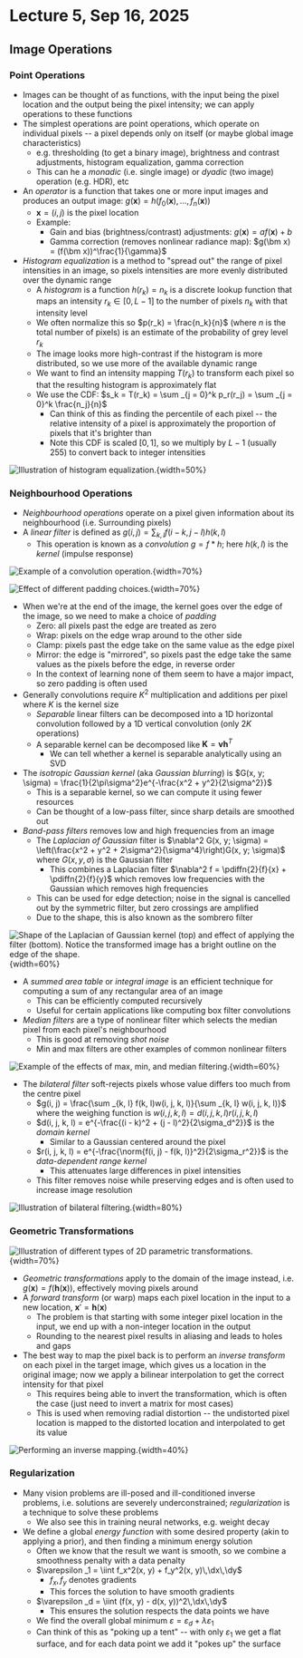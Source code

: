 # Lecture 5, Sep 16, 2025

## Image Operations

### Point Operations

* Images can be thought of as functions, with the input being the pixel location and the output being the pixel intensity; we can apply operations to these functions
* The simplest operations are point operations, which operate on individual pixels -- a pixel depends only on itself (or maybe global image characteristics)
	* e.g. thresholding (to get a binary image), brightness and contrast adjustments, histogram equalization, gamma correction
	* This can he a *monadic* (i.e. single image) or *dyadic* (two image) operation (e.g. HDR), etc
* An *operator* is a function that takes one or more input images and produces an output image: $g(\bm x) = h(f_0(\bm x), \dots, f_n(\bm x))$
	* $\bm x = (i, j)$ is the pixel location
	* Example:
		* Gain and bias (brightness/contrast) adjustments: $g(\bm x) = af(\bm x) + b$
		* Gamma correction (removes nonlinear radiance map): $g(\bm x) = (f(\bm x))^\frac{1}{\gamma}$
* *Histogram equalization* is a method to "spread out" the range of pixel intensities in an image, so pixels intensities are more evenly distributed over the dynamic range
	* A *histogram* is a function $h(r_k) = n_k$ is a discrete lookup function that maps an intensity $r_k \in [0, L - 1]$ to the number of pixels $n_k$ with that intensity level
	* We often normalize this so $p(r_k) = \frac{n_k}{n}$ (where $n$ is the total number of pixels) is an estimate of the probability of grey level $r_k$
	* The image looks more high-contrast if the histogram is more distributed, so we use more of the available dynamic range
	* We want to find an intensity mapping $T(r_k)$ to transform each pixel so that the resulting histogram is approximately flat
	* We use the CDF: $s_k = T(r_k) = \sum _{j = 0}^k p_r(r_j) = \sum _{j = 0}^k \frac{n_j}{n}$
		* Can think of this as finding the percentile of each pixel -- the relative intensity of a pixel is approximately the proportion of pixels that it's brighter than
		* Note this CDF is scaled $[0, 1]$, so we multiply by $L - 1$ (usually 255) to convert back to integer intensities

![Illustration of histogram equalization.](./imgs/lec5_1.png){width=50%}

### Neighbourhood Operations

* *Neighbourhood operations* operate on a pixel given information about its neighbourhood (i.e. Surrounding pixels)
* A *linear filter* is defined as $g(i, j) = \sum _{k, l} f(i - k, j - l)h(k, l)$
	* This operation is known as a *convolution* $g = f * h$; here $h(k, l)$ is the *kernel* (impulse response)

![Example of a convolution operation.](./imgs/lec5_2.png){width=70%}

![Effect of different padding choices.](./imgs/lec5_3.png){width=70%}

* When we're at the end of the image, the kernel goes over the edge of the image, so we need to make a choice of *padding*
	* Zero: all pixels past the edge are treated as zero
	* Wrap: pixels on the edge wrap around to the other side
	* Clamp: pixels past the edge take on the same value as the edge pixel
	* Mirror: the edge is "mirrored", so pixels past the edge take the same values as the pixels before the edge, in reverse order
	* In the context of learning none of them seem to have a major impact, so zero padding is often used
* Generally convolutions require $K^2$ multiplication and additions per pixel where $K$ is the kernel size
	* *Separable* linear filters can be decomposed into a 1D horizontal convolution followed by a 1D vertical convolution (only $2K$ operations)
	* A separable kernel can be decomposed like $\bm K = \bm v\bm h^T$
		* We can tell whether a kernel is separable analytically using an SVD
* The *isotropic Gaussian kernel* (aka *Gaussian blurring*) is $G(x, y; \sigma) = \frac{1}{2\pi\sigma^2}e^{-\frac{x^2 + y^2}{2\sigma^2}}$
	* This is a separable kernel, so we can compute it using fewer resources
	* Can be thought of a low-pass filter, since sharp details are smoothed out
* *Band-pass filters* removes low and high frequencies from an image
	* The *Laplacian of Gaussian* filter is $\nabla^2 G(x, y; \sigma) = \left(\frac{x^2 + y^2 + 2\sigma^2}{\sigma^4}\right)G(x, y; \sigma)$ where $G(x, y, \sigma)$ is the Gaussian filter
		* This combines a Laplacian filter $\nabla^2 f = \pdiffn{2}{f}{x} + \pdiffn{2}{f}{y}$ which removes low frequencies with the Gaussian which removes high frequencies
	* This can be used for edge detection; noise in the signal is cancelled out by the symmetric filter, but zero crossings are amplified
	* Due to the shape, this is also known as the sombrero filter

![Shape of the Laplacian of Gaussian kernel (top) and effect of applying the filter (bottom). Notice the transformed image has a bright outline on the edge of the shape.](./imgs/lec5_4.png){width=60%}

* A *summed area table* or *integral image* is an efficient technique for computing a sum of any rectangular area of an image
	* This can be efficiently computed recursively
	* Useful for certain applications like computing box filter convolutions
* *Median filters* are a type of nonlinear filter which selects the median pixel from each pixel's neighbourhood
	* This is good at removing *shot noise*
	* Min and max filters are other examples of common nonlinear filters

![Example of the effects of max, min, and median filtering.](./imgs/lec5_5.png){width=60%}

* The *bilateral filter* soft-rejects pixels whose value differs too much from the centre pixel
	* $g(i, j) = \frac{\sum _{k, l} f(k, l)w(i, j, k, l)}{\sum _{k, l} w(i, j, k, l)}$ where the weighing function is $w(i, j, k, l) = d(i, j, k, l)r(i, j, k, l)$
	* $d(i, j, k, l) = e^{-\frac{(i - k)^2 + (j - l)^2}{2\sigma_d^2}}$ is the *domain kernel*
		* Similar to a Gaussian centered around the pixel
	* $r(i, j, k, l) = e^{-\frac{\norm{f(i, j) - f(k, l)}^2}{2\sigma_r^2}}$ is the *data-dependent range kernel*
		* This attenuates large differences in pixel intensities
	* This filter removes noise while preserving edges and is often used to increase image resolution

![Illustration of bilateral filtering.](./imgs/lec5_6.png){width=80%}

### Geometric Transformations

![Illustration of different types of 2D parametric transformations.](./imgs/lec5_7.png){width=70%}

* *Geometric transformations* apply to the domain of the image instead, i.e. $g(\bm x) = f(\bm h(\bm x))$, effectively moving pixels around
* A *forward transform* (or warp) maps each pixel location in the input to a new location, $\bm x' = \bm h(\bm x)$
	* The problem is that starting with some integer pixel location in the input, we end up with a non-integer location in the output
	* Rounding to the nearest pixel results in aliasing and leads to holes and gaps
* The best way to map the pixel back is to perform an *inverse transform* on each pixel in the target image, which gives us a location in the original image; now we apply a bilinear interpolation to get the correct intensity for that pixel
	* This requires being able to invert the transformation, which is often the case (just need to invert a matrix for most cases)
	* This is used when removing radial distortion -- the undistorted pixel location is mapped to the distorted location and interpolated to get its value

![Performing an inverse mapping.](./imgs/lec5_8.png){width=40%}

### Regularization

* Many vision problems are ill-posed and ill-conditioned inverse problems, i.e. solutions are severely underconstrained; *regularization* is a technique to solve these problems
	* We also see this in training neural networks, e.g. weight decay
* We define a global *energy function* with some desired property (akin to applying a prior), and then finding a minimum energy solution
	* Often we know that the result we want is smooth, so we combine a smoothness penalty with a data penalty
	* $\varepsilon _1 = \iint f_x^2(x, y) + f_y^2(x, y)\,\dx\,\dy$
		* $f_x, f_y$ denotes gradients
		* This forces the solution to have smooth gradients
	* $\varepsilon _d = \iint (f(x, y) - d(x, y))^2\,\dx\,\dy$
		* This ensures the solution respects the data points we have
	* We find the overall global minimum $\varepsilon = \varepsilon _d + \lambda \varepsilon _1$
	* Can think of this as "poking up a tent" -- with only $\varepsilon _1$ we get a flat surface, and for each data point we add it "pokes up" the surface

